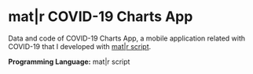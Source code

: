 # mat|r COVID-19 Charts App
Data and code of COVID-19 Charts App, a mobile application related with COVID-19 that I developed with [mat|r script](https://www.matrproject.com/).

**Programming Language:** mat|r script
